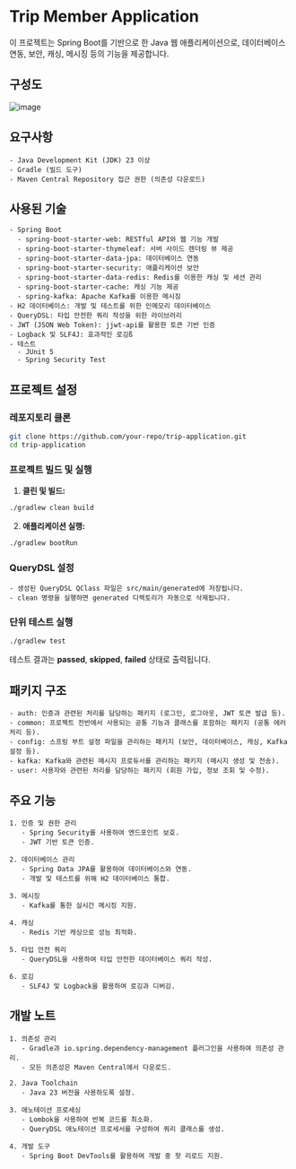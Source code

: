 # Trip Member Application

이 프로젝트는 Spring Boot를 기반으로 한 Java 웹 애플리케이션으로, 데이터베이스 연동, 보안, 캐싱, 메시징 등의 기능을 제공합니다.

## 구성도
![image](https://github.com/user-attachments/assets/3202a9b2-45e4-4f3c-85bc-c3e36c64cda1)

## 요구사항

```plaintext
- Java Development Kit (JDK) 23 이상
- Gradle (빌드 도구)
- Maven Central Repository 접근 권한 (의존성 다운로드)
```

## 사용된 기술

```plaintext
- Spring Boot
  - spring-boot-starter-web: RESTful API와 웹 기능 개발
  - spring-boot-starter-thymeleaf: 서버 사이드 렌더링 뷰 제공
  - spring-boot-starter-data-jpa: 데이터베이스 연동
  - spring-boot-starter-security: 애플리케이션 보안
  - spring-boot-starter-data-redis: Redis를 이용한 캐싱 및 세션 관리
  - spring-boot-starter-cache: 캐싱 기능 제공
  - spring-kafka: Apache Kafka를 이용한 메시징
- H2 데이터베이스: 개발 및 테스트를 위한 인메모리 데이터베이스
- QueryDSL: 타입 안전한 쿼리 작성을 위한 라이브러리
- JWT (JSON Web Token): jjwt-api를 활용한 토큰 기반 인증
- Logback 및 SLF4J: 효과적인 로깅ß
- 테스트
  - JUnit 5
  - Spring Security Test
```

## 프로젝트 설정

### 레포지토리 클론

```bash
git clone https://github.com/your-repo/trip-application.git
cd trip-application
```

### 프로젝트 빌드 및 실행

1. **클린 및 빌드:**

```bash
./gradlew clean build
```

2. **애플리케이션 실행:**

```bash
./gradlew bootRun
```

### QueryDSL 설정

```plaintext
- 생성된 QueryDSL QClass 파일은 src/main/generated에 저장됩니다.
- clean 명령을 실행하면 generated 디렉토리가 자동으로 삭제됩니다.
```

### 단위 테스트 실행

```bash
./gradlew test
```

테스트 결과는 **passed**, **skipped**, **failed** 상태로 출력됩니다.

## 패키지 구조

```plaintext
- auth: 인증과 관련된 처리를 담당하는 패키지 (로그인, 로그아웃, JWT 토큰 발급 등).
- common: 프로젝트 전반에서 사용되는 공통 기능과 클래스를 포함하는 패키지 (공통 에러 처리 등).
- config: 스프링 부트 설정 파일을 관리하는 패키지 (보안, 데이터베이스, 캐싱, Kafka 설정 등).
- kafka: Kafka와 관련된 메시지 프로듀서를 관리하는 패키지 (메시지 생성 및 전송).
- user: 사용자와 관련된 처리를 담당하는 패키지 (회원 가입, 정보 조회 및 수정).
```

## 주요 기능

```plaintext
1. 인증 및 권한 관리
   - Spring Security를 사용하여 엔드포인트 보호.
   - JWT 기반 토큰 인증.

2. 데이터베이스 관리
   - Spring Data JPA를 활용하여 데이터베이스와 연동.
   - 개발 및 테스트를 위해 H2 데이터베이스 통합.

3. 메시징
   - Kafka를 통한 실시간 메시징 지원.

4. 캐싱
   - Redis 기반 캐싱으로 성능 최적화.

5. 타입 안전 쿼리
   - QueryDSL을 사용하여 타입 안전한 데이터베이스 쿼리 작성.

6. 로깅
   - SLF4J 및 Logback을 활용하여 로깅과 디버깅.
```

## 개발 노트

```plaintext
1. 의존성 관리
   - Gradle과 io.spring.dependency-management 플러그인을 사용하여 의존성 관리.
   - 모든 의존성은 Maven Central에서 다운로드.

2. Java Toolchain
   - Java 23 버전을 사용하도록 설정.

3. 애노테이션 프로세싱
   - Lombok을 사용하여 반복 코드를 최소화.
   - QueryDSL 애노테이션 프로세서를 구성하여 쿼리 클래스를 생성.

4. 개발 도구
   - Spring Boot DevTools를 활용하여 개발 중 핫 리로드 지원.
```

